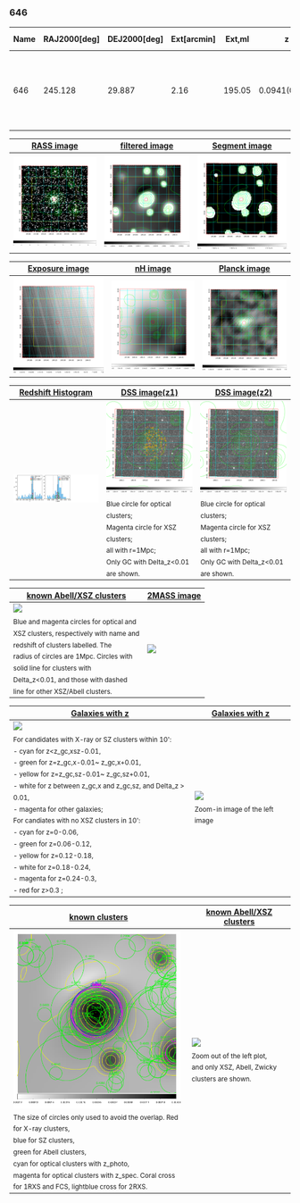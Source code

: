 <div STYLE="page-break-after: always;"></div>

### 646

|Name|RAJ2000[deg]|DEJ2000[deg] |Ext[arcmin]| Ext,ml | z | z_src| C|GC(XSZ,Delta_z<0.01)| GC(OPT,Delta_z<0.01)|GC| R_sig[arcmin] | R500[arcmin] | R500[Mpc]| CRsig[c/s] | CR500[c/s] |L500[1E44 erg/s]|F500[1E-12 erg/s/cm^2]| M500[1E14 Msun]|Tx[keV]|Cnt_sig|Beta|Rc[arcmin]|Comment|Alias|
|---|---|---|---|---|---|------|---|--------|---------|----------|---|---|---|---|---|---|---|---|---|---|---|---|---|---|
|646| 245.128| 29.887| 2.16| 195.05| 0.0941(0.007)| z1, z_xsz| B| F20, MCXC, PSZ2, SPI, Tar, XB| A, N, RM, W| A, F20, MCXC, N, PSZ2, SPI, Tar, W, XB| 15.625| 9.492| 1.016| 0.417(0.034)| 0.392(0.032)| 1.739(0.070)| 7.433(0.299)| 3.27(0.06)| 4.58(0.06)| 265.8| 0.928(-0.081+0.051)| 4.867(-0.509+0.341)| -| k251|

|[RASS image](../image/646/646_img.pdf)|[filtered image](../image/646/646_fil.pdf)|[Segment image](../image/646/646_seg.pdf)|
|-------------------|--------------------|-------------------|
| <img src="../image/646/646_img.png" width="300">  | <img src="../image/646/646_fil.png" width="300">   | <img src="../image/646/646_seg.png" width="300">  |

|[Exposure image](../image/646/646_mex.pdf)| [nH image](../image/646/646_nh.pdf)| [Planck image](../image/646/646_p.pdf)|
|-------------------|--------------------|-------------------|
|<img src="../image/646/646_mex.png" width="300">   | <img src="../image/646/646_nh.png" width="300">    | <img src="../image/646/646_p.png" width="300"> |

|[Redshift Histogram](../image/646/646_zg.pdf) | [DSS image(z1)](../image/646/646_dss_z1.pdf)      |  [DSS image(z2)](../image/646/646_dss_z2.pdf)    |
|-------------------|--------------------|-------------------|
|<img src="../image/646/646_zg.png" width="300"> |<img src="../image/646/646_dss_z1.png" width="300"> <sub><br>Blue circle for optical clusters; <br>Magenta circle for XSZ clusters; <br>all with r=1Mpc; <br>Only GC with Delta_z<0.01 are shown. </sub>| <img src="../image/646/646_dss_z2.png" width="300"><sub><br>Blue circle for optical clusters; <br>Magenta circle for XSZ clusters; <br>all with r=1Mpc; <br>Only GC with Delta_z<0.01 are shown. </sub> |

|[known Abell/XSZ clusters](../image/646/646_m.pdf) | [2MASS image](../image/646/646_2mass.pdf)      |
|-------------------|-------------------|
|<img src=../image/646/646_m.png width="300"> <br><sub>Blue and magenta circles for optical and <br>XSZ clusters, respectively with name and <br>redshift of clusters labelled. The <br>radius of circles are 1Mpc. Circles with <br>solid line for clusters with <br>Delta_z<0.01, and those with dashed <br>line for other XSZ/Abell clusters.        </sub>|<img src="../image/646/646_2mass.png" width="300">  |

|[Galaxies with z](../image/646/646_opt_ned.pdf) |[Galaxies with z](../image/646/646_opt_ned_zoom.pdf) |
|-------------------|-------------------|
| <img src=../image/646/646_opt_ned.png width="300"> <br><sub> For candidates with X-ray or SZ clusters within 10': <br> - cyan for z<z_gc,xsz-0.01, <br> - green for z=z_gc,x-0.01~ z_gc,x+0.01, <br> - yellow for z=z_gc,sz-0.01~ z_gc,sz+0.01, <br> - white for z between z_gc,x and z_gc,sz, and Delta_z > 0.01, <br> - magenta for other galaxies; <br>For candiates with no XSZ clusters in 10': <br> - cyan for z=0-0.06, <br> - green for z=0.06-0.12, <br> - yellow for z=0.12-0.18, <br> - white for z=0.18-0.24, <br> - magenta for z=0.24-0.3, <br> - red for z>0.3 ;  </sub>|<img src=../image/646/646_opt_ned_zoom.png width="300">  <br><sub> Zoom-in image of the left image</sub>|

|[known clusters](../image/646/646_gc.pdf) |[known Abell/XSZ clusters](../image/646/646_gc_large.pdf) |
|-------------------|-------------------|
| <img src=../image/646/646_gc.png width="300"> <br><sub> The size of circles only used to avoid the overlap. Red for X-ray clusters, <br> blue for SZ clusters, <br> green for Abell clusters, <br> cyan for optical clusters with z_photo, <br> magenta for optical clusters with z_spec. Coral cross for 1RXS and FCS, lightblue cross for 2RXS. </sub>|<img src=../image/646/646_gc_large.png width="300"> <br><sub> Zoom out of the left plot, <br> and only XSZ, Abell, Zwicky clusters are shown. </sub> |



